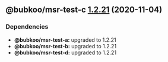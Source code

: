 ## @bubkoo/msr-test-c [1.2.21](https://github.com/bubkoo/monorepo-semantic-release/compare/monorepo-semantic-release-test-c@v1.2.20...monorepo-semantic-release-test-c@v1.2.21) (2020-11-04)





### Dependencies

* **@bubkoo/msr-test-a:** upgraded to 1.2.21
* **@bubkoo/msr-test-b:** upgraded to 1.2.21
* **@bubkoo/msr-test-d:** upgraded to 1.2.21
